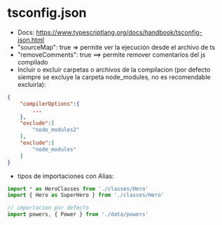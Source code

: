 
# tsconfig.json

* Docs: <https://www.typescriptlang.org/docs/handbook/tsconfig-json.html>
* "sourceMap": true => permite ver la ejecución desde el archivo de ts
*  "removeComments": true ==> permite remover comentarios del js compilado
* Incluir o excluir carpetas o archivos de la compilacion (por defecto siempre se excluye la carpeta node_modules, no es recomendable excluirla):

```json
{
    "compilerOptions":{
        ...
    },
    "exclude":[
        "node_modules2"
    ],
    "exclude":[
        "node_modules"
    ]
}
```
* tipos de importaciones con Alias: 

```js
import * as HeroClasses from './classes/Hero'
import { Hero as SuperHero } from './classes/Hero'

// importacion por defecto 
import powers, { Power } from './data/powers'
```